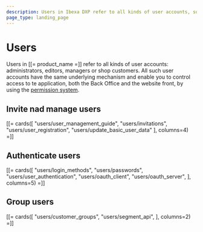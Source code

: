 ```yaml
---
description: Users in Ibexa DXP refer to all kinds of user accounts, such as administrators, editors, managers or shop customers.
page_type: landing_page
---
```


# Users

Users in [[= product_name =]] refer to all kinds of user accounts: administrators, editors,
managers or shop customers.
All such user accounts have the same underlying mechanism and enable you to control access to te application, both the Back Office and the website front, by using the [permission system](permissions.md).

## Invite nad manage users

[[= cards([
"users/user_management_guide",
"users/invitations",
"users/user_registration",
"users/update_basic_user_data"
], columns=4) =]]

## Authenticate users

[[= cards([
"users/login_methods",
"users/passwords",
"users/user_authentication",
"users/oauth_client",
"users/oauth_server",
], columns=5) =]]

## Group users

[[= cards([
"users/customer_groups",
"users/segment_api",
], columns=2) =]]
